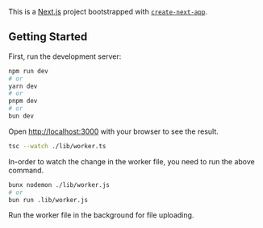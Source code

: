 This is a [Next.js](https://nextjs.org) project bootstrapped with [`create-next-app`](https://nextjs.org/docs/app/api-reference/cli/create-next-app).

## Getting Started

First, run the development server:

```bash
npm run dev
# or
yarn dev
# or
pnpm dev
# or
bun dev
```

Open [http://localhost:3000](http://localhost:3000) with your browser to see the result.

```bash
tsc --watch ./lib/worker.ts
```

In-order to watch the change in the worker file, you need to run the above command.

```bash
bunx nodemon ./lib/worker.js
# or
bun run .lib/worker.js
```
Run the worker file in the background for file uploading.
